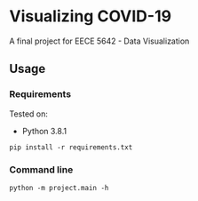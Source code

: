 # Visualizing COVID-19

A final project for EECE 5642 - Data Visualization

## Usage

### Requirements
Tested on:
- Python 3.8.1 

`pip install -r requirements.txt`

### Command line
`python -m project.main -h`
